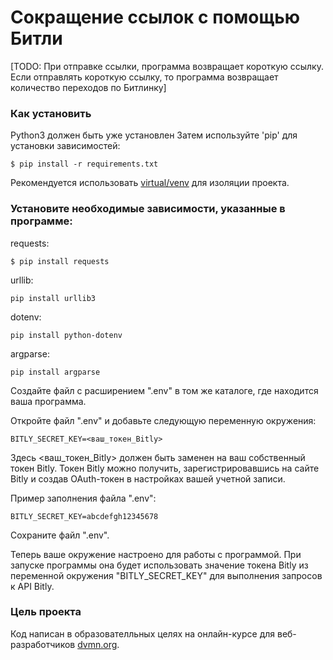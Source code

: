 # Сокращение ссылок с помощью Битли

[TODO: При отправке ссылки, программа возвращает короткую ссылку. Если отправлять короткую ссылку, то программа возвращает количество переходов по Битлинку]

### Как установить 

Python3 должен быть уже установлен
Затем используйте 'pip' для установки зависимостей:

```
$ pip install -r requirements.txt
```

Рекомендуется использовать [virtual/venv](https://docs.python.org/3/library/venv.html) для изоляции проекта.

### Установите необходимые зависимости, указанные в программе:

requests: 
```
$ pip install requests
```
urllib: 
```
pip install urllib3
```
dotenv: 
```
pip install python-dotenv
```
argparse: 
```
pip install argparse
```

Создайте файл с расширением ".env" в том же каталоге, где находится ваша программа.

Откройте файл ".env" и добавьте следующую переменную окружения:

```
BITLY_SECRET_KEY=<ваш_токен_Bitly>
```
Здесь <ваш_токен_Bitly> должен быть заменен на ваш собственный токен Bitly. Токен Bitly можно получить, зарегистрировавшись на сайте Bitly и создав OAuth-токен в настройках вашей учетной записи.

Пример заполнения файла ".env":

```
BITLY_SECRET_KEY=abcdefgh12345678
```
Сохраните файл ".env".

Теперь ваше окружение настроено для работы с программой. При запуске программы она будет использовать значение токена Bitly из переменной окружения "BITLY_SECRET_KEY" для выполнения запросов к API Bitly.

### Цель проекта

Код написан в образователльных целях на онлайн-курсе для веб-разработчиков [dvmn.org](https://dvmn.org/).
